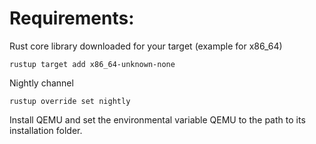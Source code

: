 # Requirements:

Rust core library downloaded for your target (example for x86_64)

```rustup target add x86_64-unknown-none```

Nightly channel

```rustup override set nightly```

Install QEMU and set the environmental variable QEMU to the path to its
installation folder.